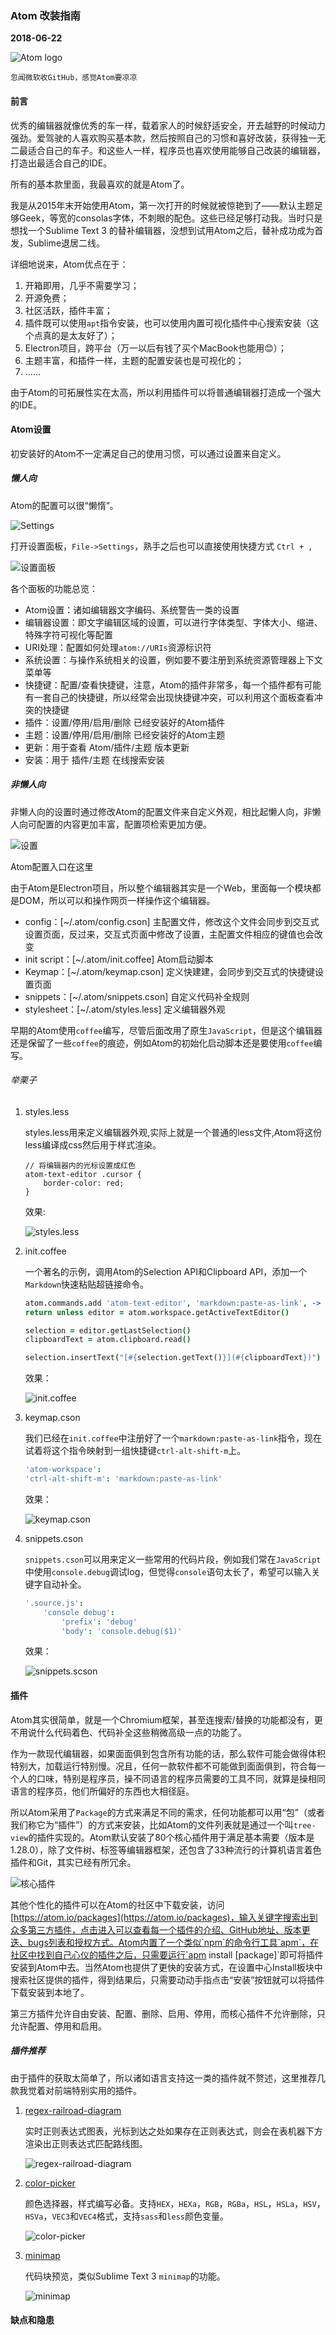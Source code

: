 ### Atom 改装指南
**2018-06-22**

<img src="./Atom-logo.svg" alt="Atom logo">

`忽闻微软收GitHub，感觉Atom要凉凉`

#### 前言
优秀的编辑器就像优秀的车一样，载着家人的时候舒适安全，开去越野的时候动力强劲。爱驾驶的人喜欢购买基本款，然后按照自己的习惯和喜好改装，获得独一无二最适合自己的车子。和这些人一样，程序员也喜欢使用能够自己改装的编辑器，打造出最适合自己的IDE。

所有的基本款里面，我最喜欢的就是Atom了。

我是从2015年末开始使用Atom，第一次打开的时候就被惊艳到了——默认主题足够Geek，等宽的consolas字体，不刺眼的配色。这些已经足够打动我。当时只是想找一个Sublime Text 3 的替补编辑器，没想到试用Atom之后，替补成功成为首发，Sublime退居二线。

详细地说来，Atom优点在于：

1. 开箱即用，几乎不需要学习；
2. 开源免费；
3. 社区活跃，插件丰富；
4. 插件既可以使用`apt`指令安装，也可以使用内置可视化插件中心搜索安装（这个点真的是太友好了）；
5. Electron项目，跨平台（万一以后有钱了买个MacBook也能用😊）；
6. 主题丰富，和插件一样，主题的配置安装也是可视化的；
7. ……

由于Atom的可拓展性实在太高，所以利用插件可以将普通编辑器打造成一个强大的IDE。

#### Atom设置
初安装好的Atom不一定满足自己的使用习惯，可以通过设置来自定义。

##### 懒人向
Atom的配置可以很“懒惰”。

<img src="./File-Settings.gif" alt="Settings">

打开设置面板，`File->Settings`，熟手之后也可以直接使用快捷方式 `Ctrl + ,`

<img src="./Settings-panel.png" alt="设置面板">

各个面板的功能总览：

* Atom设置：诸如编辑器文字编码、系统警告一类的设置
* 编辑器设置：即文字编辑区域的设置，可以进行字体类型、字体大小、缩进、特殊字符可视化等配置
* URI处理：配置如何处理`atom://URIs`资源标识符
* 系统设置：与操作系统相关的设置，例如要不要注册到系统资源管理器上下文菜单等
* 快捷键：配置/查看快捷键，注意，Atom的插件非常多，每一个插件都有可能有一套自己的快捷键，所以经常会出现快捷键冲突，可以利用这个面板查看冲突的快捷键
* 插件：设置/停用/启用/删除 已经安装好的Atom插件
* 主题：设置/停用/启用/删除 已经安装好的Atom主题
* 更新：用于查看 Atom/插件/主题 版本更新
* 安装：用于 插件/主题 在线搜索安装

##### 非懒人向

非懒人向的设置时通过修改Atom的配置文件来自定义外观，相比起懒人向，非懒人向可配置的内容更加丰富，配置项检索更加方便。

<img src="./configurations.png" alt="设置">

Atom配置入口在这里

由于Atom是Electron项目，所以整个编辑器其实是一个Web，里面每一个模块都是DOM，所以可以和操作网页一样操作这个编辑器。

* config：[~/.atom/config.cson] 主配置文件，修改这个文件会同步到交互式设置页面，反过来，交互式页面中修改了设置，主配置文件相应的键值也会改变
* init script：[~/.atom/init.coffee] Atom启动脚本
* Keymap：[~/.atom/keymap.cson] 定义快建建，会同步到交互式的快捷键设置页面
* snippets：[~/.atom/snippets.cson] 自定义代码补全规则
* stylesheet：[~/.atom/styles.less] 定义编辑器外观

早期的Atom使用`coffee`编写，尽管后面改用了原生`JavaScript`，但是这个编辑器还是保留了一些`coffee`的痕迹，例如Atom的初始化启动脚本还是要使用`coffee`编写。

###### 举栗子

1. styles.less

    styles.less用来定义编辑器外观,实际上就是一个普通的less文件,Atom将这份less编译成css然后用于样式渲染。

    ```less
    // 将编辑器内的光标设置成红色
    atom-text-editor .cursor {
        border-color: red;
    }
    ```

    效果:

    <img src="./styles.less.gif" alt="styles.less">

2. init.coffee

    一个著名的示例，调用Atom的Selection API和Clipboard API，添加一个`Markdown`快速粘贴超链接命令。

    ```coffee
    atom.commands.add 'atom-text-editor', 'markdown:paste-as-link', ->
    return unless editor = atom.workspace.getActiveTextEditor()

    selection = editor.getLastSelection()
    clipboardText = atom.clipboard.read()

    selection.insertText("[#{selection.getText()}](#{clipboardText})")
    ```

    效果：

    <img src="./init.coffee.gif" alt="init.coffee">

3. keymap.cson

    我们已经在`init.coffee`中注册好了一个`markdown:paste-as-link`指令，现在试着将这个指令映射到一组快捷键`ctrl-alt-shift-m`上。

    ```cson
    'atom-workspace':
    'ctrl-alt-shift-m': 'markdown:paste-as-link'
    ```

    效果：

    <img src="./keymap.cson.gif" alt="keymap.cson">

4. snippets.cson

    `snippets.cson`可以用来定义一些常用的代码片段，例如我们常在`JavaScript`中使用`console.debug`调试log，但觉得`console`语句太长了，希望可以输入关键字自动补全。

    ```cson
    '.source.js':
        'console debug':
            'prefix': 'debug'
            'body': 'console.debug($1)'
    ```

    效果：

    <img src="./snippets.cson.gif" alt="snippets.scson">

#### 插件

Atom其实很简单，就是一个Chromium框架，甚至连搜索/替换的功能都没有，更不用说什么代码着色、代码补全这些稍微高级一点的功能了。

作为一款现代编辑器，如果面面俱到包含所有功能的话，那么软件可能会做得体积特别大，加载运行特别慢。况且，任何一款软件都不可能做到面面俱到，符合每一个人的口味，特别是程序员，操不同语言的程序员需要的工具不同，就算是操相同语言的程序员，他们所偏好的东西也大相径庭。

所以Atom采用了`Package`的方式来满足不同的需求，任何功能都可以用“包”（或者我们称它为“插件”）的方式来安装，比如Atom的文件列表就是通过一个叫`tree-view`的插件实现的。Atom默认安装了80个核心插件用于满足基本需要（版本是1.28.0），除了文件树、标签等编辑器框架，还包含了33种流行的计算机语言着色插件和Git，其实已经有所冗余。

<img src="./core-packages.png" alt="核心插件">

其他个性化的插件可以在Atom的社区中下载安装，访问[https://atom.io/packages](https://atom.io/packages)，输入关键字搜索出到众多第三方插件，点击进入可以查看每一个插件的介绍、GitHub地址、版本更迭、bugs列表和授权方式。Atom内置了一个类似`npm`的命令行工具`apm`，在社区中找到自己心仪的插件之后，只需要运行`apm install [package]`即可将插件安装到Atom中去。当然Atom也提供了更快的安装方式，在设置中心Install板块中搜索社区提供的插件，得到结果后，只需要动动手指点击“安装”按钮就可以将插件下载安装到本地了。

第三方插件允许自由安装、配置、删除、启用、停用，而核心插件不允许删除，只允许配置、停用和启用。

##### 插件推荐

由于插件的获取太简单了，所以诸如语言支持这一类的插件就不赘述，这里推荐几款我觉着对前端特别实用的插件。

1. [regex-railroad-diagram](https://atom.io/packages/regex-railroad-diagram)

    实时正则表达式图表，光标到达之处如果存在正则表达式，则会在表机器下方渲染出正则表达式匹配路线图。

    <img src="./regex-railroad-diagram.png" alt="regex-railroad-diagram">

2. [color-picker](https://atom.io/packages/color-picker)

    颜色选择器，样式编写必备。支持`HEX`，`HEXa`，`RGB`，`RGBa`，`HSL`，`HSLa`，`HSV`，`HSVa`，`VEC3`和`VEC4`格式，支持`sass`和`less`颜色变量。

    <img src="./color-picker.gif" alt="color-picker">

3. [minimap](https://atom.io/packages/minimap)

    代码块预览，类似Sublime Text 3 `minimap`的功能。

    <img src="./minimap.png" alt="minimap">

#### 缺点和隐患